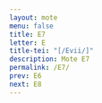 ```yaml
---
layout: mote
menu: false
title: E7
letter: E
title-tei: "[/Evii/]"
description: Mote E7
permalink: /E7/
prev: E6
next: E8
---
```

